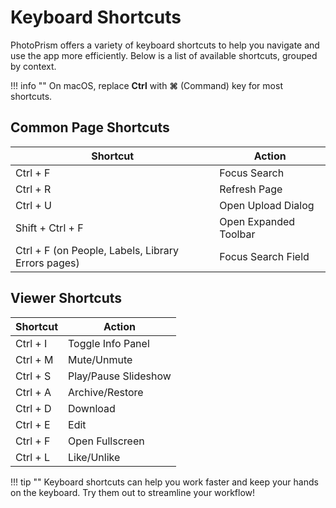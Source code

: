# Keyboard Shortcuts

PhotoPrism offers a variety of keyboard shortcuts to help you navigate and use the app more efficiently. Below is a list of available shortcuts, grouped by context.

!!! info ""
    On macOS, replace **Ctrl** with **⌘** (Command) key for most shortcuts.

## Common Page Shortcuts

| Shortcut         | Action                |
|-----------------|-----------------------|
| Ctrl + F        | Focus Search          |
| Ctrl + R        | Refresh Page          |
| Ctrl + U        | Open Upload Dialog    |
| Shift + Ctrl + F     | Open Expanded Toolbar |
| Ctrl + F (on People, Labels, Library Errors pages) | Focus Search Field    |

## Viewer Shortcuts

| Shortcut         | Action               |
|-----------------|----------------------|
| Ctrl + I        | Toggle Info Panel    |
| Ctrl + M        | Mute/Unmute          |
| Ctrl + S        | Play/Pause Slideshow |
| Ctrl + A        | Archive/Restore      |
| Ctrl + D        | Download             |
| Ctrl + E        | Edit                 |
| Ctrl + F        | Open Fullscreen      |
| Ctrl + L        | Like/Unlike          |

!!! tip ""
    Keyboard shortcuts can help you work faster and keep your hands on the keyboard. Try them out to streamline your workflow! 